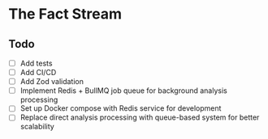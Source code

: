 # The Fact Stream

## Todo

- [ ] Add tests
- [ ] Add CI/CD
- [ ] Add Zod validation
- [ ] Implement Redis + BullMQ job queue for background analysis processing
- [ ] Set up Docker compose with Redis service for development
- [ ] Replace direct analysis processing with queue-based system for better scalability
